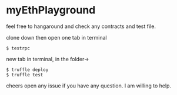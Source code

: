 # myEthPlayground

feel free to hangaround and check any contracts and test file.

clone down then open one tab in terminal
```
$ testrpc
```

new tab in terminal, in the folder->
```
$ truffle deploy
$ truffle test
```


cheers
open any issue if you have any question. I am willing to help.
